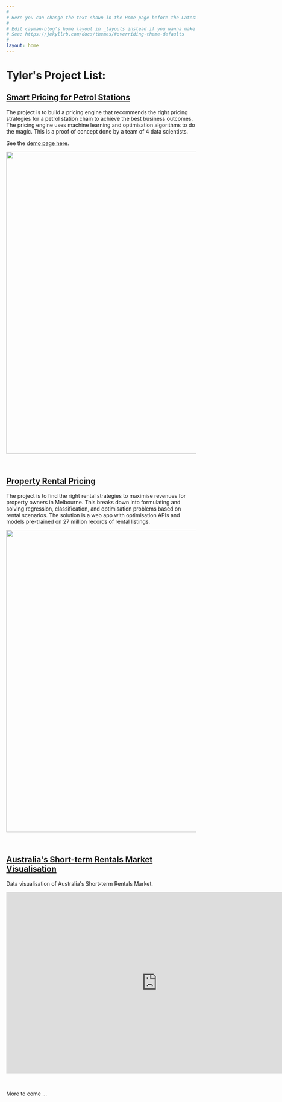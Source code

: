 ```yaml
---
#
# Here you can change the text shown in the Home page before the Latest Posts section.
#
# Edit cayman-blog's home layout in _layouts instead if you wanna make some changes
# See: https://jekyllrb.com/docs/themes/#overriding-theme-defaults
#
layout: home
---
```


# Tyler's Project List:

## [Smart Pricing for Petrol Stations](https://smart-pricing.herokuapp.com/smart-pricing-input)
The project is to build a pricing engine that recommends the right pricing strategies for a petrol station chain to achieve the best business outcomes. 
The pricing engine uses machine learning and optimisation algorithms to do the magic. This is a proof of concept done by a team of 4 data scientists. 

See the [demo page here](https://smart-pricing.herokuapp.com/smart-pricing-input).

<img src='https://raw.githubusercontent.com/tylerxiety/tylerxiety.github.io/master/pic/petrolstation.jpg' width='800'/>

<p>&nbsp;  </p>

## [Property Rental Pricing](https://github.com/tylerxiety/rentalpricing)
The project is to find the right rental strategies to maximise revenues for property owners in Melbourne. 
This breaks down into formulating and solving regression, classification, and optimisation problems based on 
rental scenarios. The solution is a web app with optimisation APIs and models pre-trained on 27 million 
records of rental listings.

<img src='https://raw.githubusercontent.com/tylerxiety/tylerxiety.github.io/master/pic/melbuilding.jpg' width='800'/>

<p>&nbsp;  </p>

## [Australia's Short-term Rentals Market Visualisation](https://github.com/tylerxiety/rental-analysis)

Data visualisation of Australia's Short-term Rentals Market.

<iframe width="800" height="480" src="https://tylerxie.shinyapps.io/short_term_rental_viz" frameborder="0" allowFullScreen="true"></iframe>

<p>&nbsp;  </p>

More to come ...

